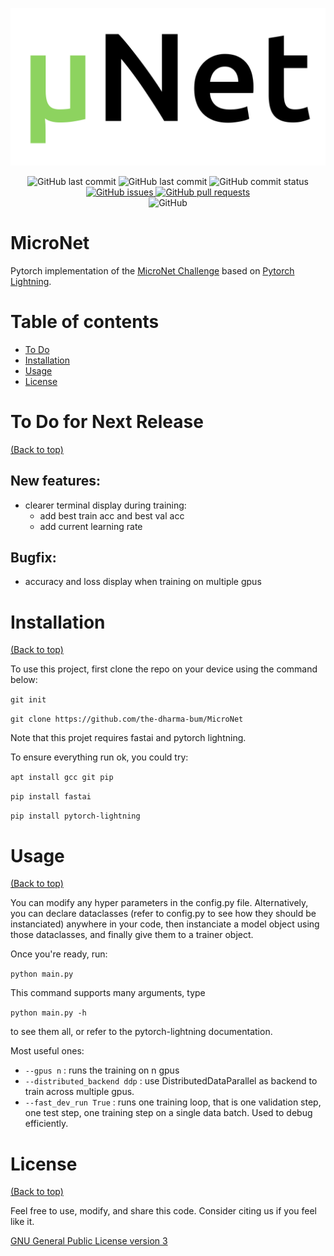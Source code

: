 ![](./micronet.png)

<p align="center">
    <!-- Last Master Commit-->
    <img src="https://img.shields.io/github/last-commit/the-dharma-bum/MicroNet?label=last%20master%20commit&style=flat-square"
         alt="GitHub last commit">
        <!-- Last Commit-->
    <img src="https://img.shields.io/github/last-commit/the-dharma-bum/MicroNet/improve_logging?style=flat-square"
         alt="GitHub last commit">
    <!-- Commit Status -->
    <img src="https://img.shields.io/github/commit-status/the-dharma-bum/MicroNet/improve_logging/0c8c2d6e5363b479344983c564c6dcc27834390a?style=flat-square"
         alt="GitHub commit status">
    <br>
    <!-- Issues -->
    <a href="https://github.com/the-dharma-bum/MicroNet/issues">
    <img src="https://img.shields.io/github/issues/the-dharma-bum/MicroNet?style=flat-square"
         alt="GitHub issues">
    <!-- Pull Requests -->
    <a href="https://github.com/the-dharma-bum/MicroNet/pulls">
    <img src="https://img.shields.io/github/issues-pr/the-dharma-bum/MicroNet?color=blue&style=flat-square"
         alt="GitHub pull requests"></a>
    <br>
    <!-- Licence -->
    <img alt="GitHub" src="https://img.shields.io/github/license/navendu-pottekkat/nsfw-filter?style=flat-square&color=yellow">
</p>

# MicroNet

Pytorch implementation of the [MicroNet Challenge](https://micronet-challenge.github.io/) based on [Pytorch Lightning](https://github.com/PyTorchLightning/pytorch-lightning).



# Table of contents

- [To Do](#to-do-for-next-release)
- [Installation](#installation)
- [Usage](#usage)
- [License](#license)


# To Do for Next Release
[(Back to top)](#table-of-contents)



## New features:

- clearer terminal display during training:
    - add best train acc and best val acc
    - add current learning rate

## Bugfix:

- accuracy and loss display when training on multiple gpus

# Installation
[(Back to top)](#table-of-contents)

To use this project, first clone the repo on your device using the command below:

```git init```

```git clone https://github.com/the-dharma-bum/MicroNet```

Note that this projet requires fastai and pytorch lightning. 

To ensure everything run ok, you could try:

```apt install gcc git pip```

```pip install fastai```

```pip install pytorch-lightning```



# Usage
[(Back to top)](#table-of-contents)

You can modify any hyper parameters in the config.py file. 
Alternatively, you can declare dataclasses (refer to config.py to see how they should be instanciated) anywhere in your code, then instanciate a model object using those dataclasses, and finally give them to a trainer object. 

Once you're ready, run:

```python main.py ```

This command supports many arguments, type 

```python main.py -h ```

to see them all, or refer to the pytorch-lightning documentation.

Most useful ones:

- ```--gpus n``` : runs the training on n gpus
- ```--distributed_backend ddp``` : use DistributedDataParallel as backend to train across multiple gpus.
- ```--fast_dev_run True``` : runs one training loop, that is one validation step, one test step, one training step on a single data batch. Used to debug efficiently. 


# License
[(Back to top)](#table-of-contents)

Feel free to use, modify, and share this code.
Consider citing us if you feel like it.

[GNU General Public License version 3](https://opensource.org/licenses/GPL-3.0)





